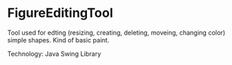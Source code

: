 # FigureEditingTool
Tool used for edting (resizing, creating, deleting, moveing, changing color) simple shapes. Kind of basic paint.

Technology: Java Swing Library
